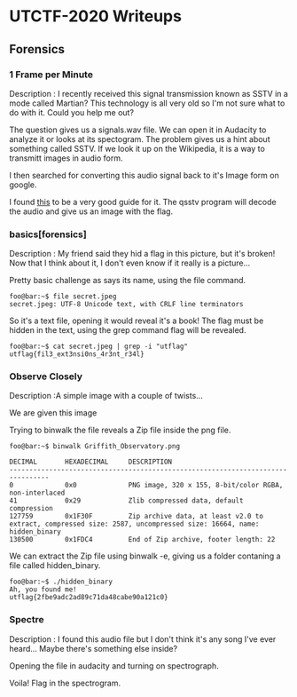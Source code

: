 # UTCTF-2020 Writeups

## Forensics

### 1 Frame per Minute

Description : I recently received this signal transmission known as SSTV in a mode called Martian? This technology is all very old so I'm not sure what to do with it. Could you help me out?

The question gives us a signals.wav file. We can open it in Audacity to analyze it or looks at its spectogram.
The problem gives us a hint about something called SSTV.
If we look it up on the Wikipedia, it is a way to transmitt images in audio form.

[](./images/1framescreen.png)

I then searched for converting this audio signal back to it's Image form on google.

I found [this](https://ourcodeworld.com/articles/read/956/how-to-convert-decode-a-slow-scan-television-transmissions-sstv-audio-file-to-images-using-qsstv-in-ubuntu-18-04) to be a very good guide for it.
The qsstv program will decode the audio and give us an image with the flag.

[](./images/1frame.png)

### basics[forensics]

Description : My friend said they hid a flag in this picture, but it's broken! Now that I think about it, I don't even know if it really is a picture...

Pretty basic challenge as says its name, using the file  command.

```console
foo@bar:~$ file secret.jpeg
secret.jpeg: UTF-8 Unicode text, with CRLF line terminators
```

So it's a text file, opening it would reveal it's a book!
The flag must be hidden in the text, using the grep command flag will be revealed.
```console
foo@bar:~$ cat secret.jpeg | grep -i "utflag"
utflag{fil3_ext3nsi0ns_4r3nt_r34l}
```

### Observe Closely

Description :A simple image with a couple of twists...

We are given this image [](./Observe_Closely/Griffith_Observatory.png)

Trying to binwalk the file reveals a Zip file inside the png file.
```console
foo@bar:~$ binwalk Griffith_Observatory.png 

DECIMAL       HEXADECIMAL     DESCRIPTION
--------------------------------------------------------------------------------
0             0x0             PNG image, 320 x 155, 8-bit/color RGBA, non-interlaced
41            0x29            Zlib compressed data, default compression
127759        0x1F30F         Zip archive data, at least v2.0 to extract, compressed size: 2587, uncompressed size: 16664, name: hidden_binary
130500        0x1FDC4         End of Zip archive, footer length: 22
```

We can extract the Zip file using binwalk -e, giving us a folder contaning a file called hidden_binary.

```console
foo@bar:~$ ./hidden_binary 
Ah, you found me!
utflag{2fbe9adc2ad89c71da48cabe90a121c0}
```
### Spectre

Description : I found this audio file but I don't think it's any song I've ever heard... Maybe there's something else inside?

Opening the file in audacity and turning on spectrograph.

[](./images/spectrescreen.png)

Voila! Flag in the spectrogram.
